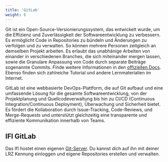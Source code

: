 ```yaml
---
title: 'GitLab'
weight: 6
---
```


Git ist ein Open-Source-Versionierungssystem, das entwickelt wurde, um die Effizienz und Zuverlässigkeit der Softwareentwicklung zu verbessern. Es ermöglicht Code in Repositories zu bündeln und Änderungen zu verfolgen und zu verwalten. So können mehrere Personen zeitgleich an demselben Projekt arbeiten. Es erlaubt das unabhänige Arbeiten von einander in verschiedenen Branches, die sich miteinander mergen lassen, sowie die Granulare Anpassung von Code durch separate Beiträge sogenannte Commits. Finde weitere Informationen in den [offiziellen Docs](https://git-scm.com/doc). Ebenso finden sich zahlreiche Tutorial und andere Lernmaterialien im Internet.


GitLab ist eine webbasierte DevOps-Plattform, die auf Git aufbaut und eine umfassende Lösung für die gesamte Softwareentwicklung, von der Projektplanung und Quellcodeverwaltung bis hin zu CI/CD (Continuous Integration/Continuous Deployment), Überwachung und Sicherheit bietet. Es fördert die Kollaboration durch Issue-Tracking, Code-Reviews, und Merge-Requests und unterstützt gleichzeitig eine transparente und effiziente Kommunikation innerhalb von Teams. 


## IFI GitLab
Das IfI hostet einen eigenen [Git-Server](https://gitlab2.cip.ifi.lmu.de/). Du kannst dich auf ihn mit deiner LRZ Kennung einloggen und eigene Repositories erstellen und verwalten.